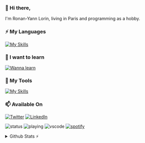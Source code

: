 ### 👋 Hi there,

I'm Ronan-Yann Lorin, living in Paris and programming as a hobby.

### ⚡ My Languages
[![My Skills](https://skillicons.dev/icons?i=java,bash,c,cpp,py,js,php)](https://skillicons.dev)

### 🌱 I want to learn
[![Wanna learn](https://skillicons.dev/icons?i=rust,vue,react,electron,express,githubactions)](https://skillicons.dev)

### 🔭 My Tools
[![My Skills](https://skillicons.dev/icons?i=linux,docker,github,mysql,vscode,nodejs,symfony)](https://skillicons.dev)

### 📫 Available On
[![Twitter](https://skillicons.dev/icons?i=twitter)](https://twitter.com/rylorin)
[![LinkedIn](https://skillicons.dev/icons?i=linkedin)]([https://www.linkedin.com/in/rylorin/](https://www.linkedin.com/in/ronan-yann-lorin-442125/))
<!--
[![Discord](https://skillicons.dev/icons?i=discord)](https://discordapp.com/users/249908751052570635)
-->
<!--
- 🔭 I’m currently working on ...
- 🌱 I’m currently learning ...
- 👯 I’m looking to collaborate on ...
- 🤔 I’m looking for help with ...
- 💬 Ask me about ...
- 📫 How to reach me: ...
- 😄 Pronouns: ...
- ⚡ Fun fact: ...
-->

![status](https://nocache.advaith.workers.dev?url=https://img.shields.io/endpoint?url=https://dev.discordprofiles.me/api/badge/status/276544649148235776?simple=true)
![playing](https://nocache.advaith.workers.dev?url=https://img.shields.io/endpoint?url=https://dev.discordprofiles.me/api/badge/playing/276544649148235776)
![vscode](https://nocache.advaith.workers.dev?url=https://img.shields.io/endpoint?url=https://dev.discordprofiles.me/api/badge/vscode/276544649148235776)
[![spotify](https://nocache.advaith.workers.dev?url=https://img.shields.io/endpoint?url=https://dev.discordprofiles.me/api/badge/spotify/276544649148235776)](https://dev.discordprofiles.me/openspotify/276544649148235776)

<details>
  <summary>Github Stats ⚡</summary>
  
  <a href="#">![Github stats](https://github-readme-stats.vercel.app/api?username=rylorin&theme=blueberry&count_private=true&hide_border=true&line_height=20)</a>
  <a href="#">![Top Langs](https://github-readme-stats.vercel.app/api/top-langs/?username=rylorin&layout=compact&theme=blueberry&count_private=true&hide_border=true)</a>
</details>
